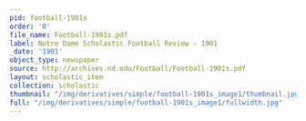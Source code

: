 ```yaml
---
pid: football-1901s
order: '0'
file_name: Football-1901s.pdf
label: Notre Dame Scholastic Football Review - 1901
_date: '1901'
object_type: newspaper
source: http://archives.nd.edu/Football/Football-1901s.pdf
layout: scholastic_item
collection: scholastic
thumbnail: "/img/derivatives/simple/football-1901s_image1/thumbnail.jpg"
full: "/img/derivatives/simple/football-1901s_image1/fullwidth.jpg"
---
```

